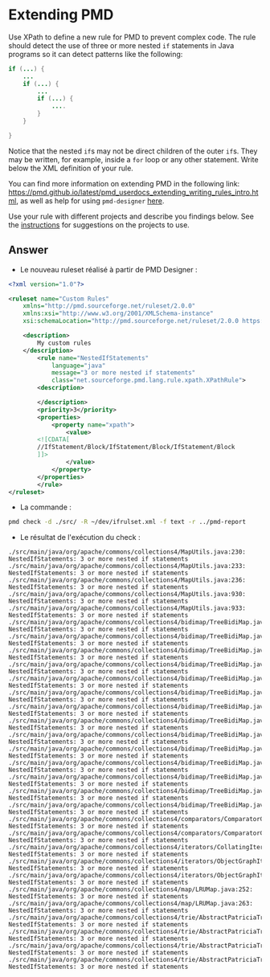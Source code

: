 # Extending PMD

Use XPath to define a new rule for PMD to prevent complex code. The rule should detect the use of three or more nested `if` statements in Java programs so it can detect patterns like the following:

```Java
if (...) {
    ...
    if (...) {
        ...
        if (...) {
            ....
        }
    }

}
```
Notice that the nested `if`s may not be direct children of the outer `if`s. They may be written, for example, inside a `for` loop or any other statement.
Write below the XML definition of your rule.

You can find more information on extending PMD in the following link: https://pmd.github.io/latest/pmd_userdocs_extending_writing_rules_intro.html, as well as help for using `pmd-designer` [here](https://github.com/selabs-ur1/VV-ISTIC-TP2/blob/master/exercises/designer-help.md).

Use your rule with different projects and describe you findings below. See the [instructions](../sujet.md) for suggestions on the projects to use.

## Answer
* Le nouveau ruleset réalisé à partir de PMD Designer :
```xml
<?xml version="1.0"?>

<ruleset name="Custom Rules"
    xmlns="http://pmd.sourceforge.net/ruleset/2.0.0"
    xmlns:xsi="http://www.w3.org/2001/XMLSchema-instance"
    xsi:schemaLocation="http://pmd.sourceforge.net/ruleset/2.0.0 https://pmd.sourceforge.io/ruleset_2_0_0.xsd">

    <description>
        My custom rules
    </description>
        <rule name="NestedIfStatements"
            language="java"
            message="3 or more nested if statements"
            class="net.sourceforge.pmd.lang.rule.xpath.XPathRule">
        <description>

        </description>
        <priority>3</priority>
        <properties>
            <property name="xpath">
                <value>
        <![CDATA[
        //IfStatement/Block/IfStatement/Block/IfStatement/Block
        ]]>
                </value>
            </property>
        </properties>
        </rule>
</ruleset>
```

* La commande :
```bash
pmd check -d ./src/ -R ~/dev/ifrulset.xml -f text -r ../pmd-report
```

* Le résultat de l'exécution du check : 
```
./src/main/java/org/apache/commons/collections4/MapUtils.java:230:	NestedIfStatements:	3 or more nested if statements
./src/main/java/org/apache/commons/collections4/MapUtils.java:233:	NestedIfStatements:	3 or more nested if statements
./src/main/java/org/apache/commons/collections4/MapUtils.java:236:	NestedIfStatements:	3 or more nested if statements
./src/main/java/org/apache/commons/collections4/MapUtils.java:930:	NestedIfStatements:	3 or more nested if statements
./src/main/java/org/apache/commons/collections4/MapUtils.java:933:	NestedIfStatements:	3 or more nested if statements
./src/main/java/org/apache/commons/collections4/bidimap/TreeBidiMap.java:1245:	NestedIfStatements:	3 or more nested if statements
./src/main/java/org/apache/commons/collections4/bidimap/TreeBidiMap.java:1249:	NestedIfStatements:	3 or more nested if statements
./src/main/java/org/apache/commons/collections4/bidimap/TreeBidiMap.java:1250:	NestedIfStatements:	3 or more nested if statements
./src/main/java/org/apache/commons/collections4/bidimap/TreeBidiMap.java:1252:	NestedIfStatements:	3 or more nested if statements
./src/main/java/org/apache/commons/collections4/bidimap/TreeBidiMap.java:1294:	NestedIfStatements:	3 or more nested if statements
./src/main/java/org/apache/commons/collections4/bidimap/TreeBidiMap.java:1326:	NestedIfStatements:	3 or more nested if statements
./src/main/java/org/apache/commons/collections4/bidimap/TreeBidiMap.java:1372:	NestedIfStatements:	3 or more nested if statements
./src/main/java/org/apache/commons/collections4/bidimap/TreeBidiMap.java:1381:	NestedIfStatements:	3 or more nested if statements
./src/main/java/org/apache/commons/collections4/bidimap/TreeBidiMap.java:1398:	NestedIfStatements:	3 or more nested if statements
./src/main/java/org/apache/commons/collections4/bidimap/TreeBidiMap.java:1407:	NestedIfStatements:	3 or more nested if statements
./src/main/java/org/apache/commons/collections4/bidimap/TreeBidiMap.java:2121:	NestedIfStatements:	3 or more nested if statements
./src/main/java/org/apache/commons/collections4/bidimap/TreeBidiMap.java:2123:	NestedIfStatements:	3 or more nested if statements
./src/main/java/org/apache/commons/collections4/bidimap/TreeBidiMap.java:2146:	NestedIfStatements:	3 or more nested if statements
./src/main/java/org/apache/commons/collections4/bidimap/TreeBidiMap.java:2148:	NestedIfStatements:	3 or more nested if statements
./src/main/java/org/apache/commons/collections4/comparators/ComparatorChain.java:208:	NestedIfStatements:	3 or more nested if statements
./src/main/java/org/apache/commons/collections4/comparators/ComparatorChain.java:210:	NestedIfStatements:	3 or more nested if statements
./src/main/java/org/apache/commons/collections4/iterators/CollatingIterator.java:278:	NestedIfStatements:	3 or more nested if statements
./src/main/java/org/apache/commons/collections4/iterators/ObjectGraphIterator.java:246:	NestedIfStatements:	3 or more nested if statements
./src/main/java/org/apache/commons/collections4/iterators/ObjectGraphIterator.java:248:	NestedIfStatements:	3 or more nested if statements
./src/main/java/org/apache/commons/collections4/map/LRUMap.java:252:	NestedIfStatements:	3 or more nested if statements
./src/main/java/org/apache/commons/collections4/map/LRUMap.java:263:	NestedIfStatements:	3 or more nested if statements
./src/main/java/org/apache/commons/collections4/trie/AbstractPatriciaTrie.java:1643:	NestedIfStatements:	3 or more nested if statements
./src/main/java/org/apache/commons/collections4/trie/AbstractPatriciaTrie.java:1991:	NestedIfStatements:	3 or more nested if statements
./src/main/java/org/apache/commons/collections4/trie/AbstractPatriciaTrie.java:2054:	NestedIfStatements:	3 or more nested if statements
./src/main/java/org/apache/commons/collections4/trie/AbstractPatriciaTrie.java:2056:	NestedIfStatements:	3 or more nested if statements
```

